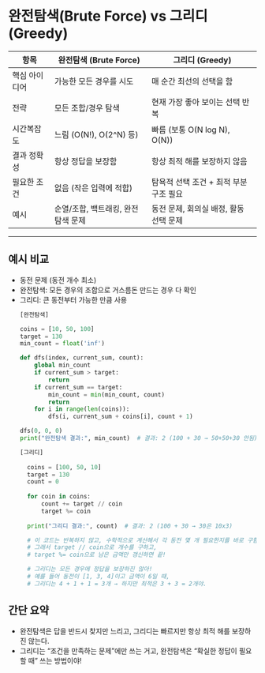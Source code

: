 # 완전탐색(Brute Force) vs 그리디(Greedy)

| 항목 | 완전탐색 (Brute Force) | 그리디 (Greedy) |
|------|------------------------|------------------|
| 핵심 아이디어 | 가능한 모든 경우를 시도 | 매 순간 최선의 선택을 함 |
| 전략 | 모든 조합/경우 탐색 | 현재 가장 좋아 보이는 선택 반복 |
| 시간복잡도 | 느림 (O(N!), O(2^N) 등) | 빠름 (보통 O(N log N), O(N)) |
| 결과 정확성 | 항상 정답을 보장함 | 항상 최적 해를 보장하지 않음 |
| 필요한 조건 | 없음 (작은 입력에 적합) | 탐욕적 선택 조건 + 최적 부분 구조 필요 |
| 예시 | 순열/조합, 백트래킹, 완전탐색 문제 | 동전 문제, 회의실 배정, 활동 선택 문제 |

---
## 예시 비교
- 동전 문제 (동전 개수 최소)
- 완전탐색: 모든 경우의 조합으로 거스름돈 만드는 경우 다 확인
- 그리디: 큰 동전부터 가능한 만큼 사용
    ```python
    [완전탐색]
  
    coins = [10, 50, 100]
    target = 130
    min_count = float('inf')
    
    def dfs(index, current_sum, count):
        global min_count
        if current_sum > target:
            return
        if current_sum == target:
            min_count = min(min_count, count)
            return
        for i in range(len(coins)):
            dfs(i, current_sum + coins[i], count + 1)
    
    dfs(0, 0, 0)
    print("완전탐색 결과:", min_count)  # 결과: 2 (100 + 30 → 50+50+30 안됨)
    ```
  ```python
  [그리디]
    
    coins = [100, 50, 10]
    target = 130
    count = 0
    
    for coin in coins:
        count += target // coin
        target %= coin
    
    print("그리디 결과:", count)  # 결과: 2 (100 + 30 → 30은 10x3)
  
    # 이 코드는 반복하지 않고, 수학적으로 계산해서 각 동전 몇 개 필요한지를 바로 구함
    # 그래서 target // coin으로 개수를 구하고,
    # target %= coin으로 남은 금액만 갱신하면 끝!
  
    # 그리디는 모든 경우에 정답을 보장하진 않아!
    # 예를 들어 동전이 [1, 3, 4]이고 금액이 6일 때,
    # 그리디는 4 + 1 + 1 = 3개 → 하지만 최적은 3 + 3 = 2개야.     
    ```
  


## 간단 요약
- 완전탐색은 답을 반드시 찾지만 느리고,
그리디는 빠르지만 항상 최적 해를 보장하진 않는다.
- 그리디는 “조건을 만족하는 문제”에만 쓰는 거고,
완전탐색은 “확실한 정답이 필요할 때” 쓰는 방법이야!